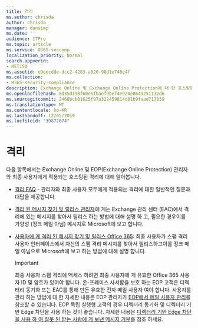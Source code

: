 ```yaml
---
title: 격리
ms.author: chrisda
author: chrisda
manager: dansimp
ms.date: ''
audience: ITPro
ms.topic: article
ms.service: O365-seccomp
localization_priority: Normal
search.appverid:
- MET150
ms.assetid: e9eecdde-dcc2-4283-a820-98d1e740e4f
ms.collection:
- M365-security-compliance
description: Exchange Online 및 Exchange Online Protection에 대 한 호스팅된 격리에 대해 알아봅니다.
ms.openlocfilehash: 8d35d198f60e5fbaef9bef4e924e8643251132d6
ms.sourcegitcommit: 2468bcb01625f97a322459814d81b9faad717859
ms.translationtype: MT
ms.contentlocale: ko-KR
ms.lasthandoff: 12/05/2019
ms.locfileid: "39872074"
---
```

# <a name="quarantine"></a>격리

다음 항목에서는 Exchange Online 및 EOP(Exchange Online Protection) 관리자와 최종 사용자에게 적용되는 호스팅된 격리에 대해 알아봅니다.

- [격리 FAQ](quarantine-faq.md) - 관리자와 최종 사용자 모두에게 적용되는 격리에 대한 일반적인 질문과 대답을 제공합니다.

- [격리 된 메시지 찾기 및 릴리스 관리자](find-and-release-quarantined-messages-as-an-administrator.md)에 게는 Exchange 관리 센터 (EAC)에서 격리에 있는 메시지를 찾아서 릴리스 하는 방법에 대해 설명 하 고, 필요한 경우이를 가양성 (정크 메일 아님) 메시지로 Microsoft에 보고 합니다.

- [사용자에 게 격리 된 메시지 찾기 및 릴리스 Office 365](find-and-release-quarantined-messages-as-a-user.md): 최종 사용자가 스팸 격리 사용자 인터페이스에서 자신의 스팸 격리 메시지를 찾아서 릴리스하고이를 정크 메일 아님으로 Microsoft에 보고 하는 방법에 대해 설명 합니다.

  > [!IMPORTANT]
  > 최종 사용자 스팸 격리에 액세스 하려면 최종 사용자에 게 유효한 Office 365 사용자 ID 및 암호가 있어야 합니다. 온-프레미스 사서함을 보호 하는 EOP 고객은 디렉터리 동기화 또는 EAC를 통해 만든 유효한 전자 메일 사용자 여야 합니다. 사용자를 관리 하는 방법에 대 한 자세한 내용은 EOP 관리자가 [EOP에서 메일 사용자 관리](manage-mail-users-in-eop.md)를 참조할 수 있습니다. EOP 독립 실행형 고객의 경우 디렉터리 동기화 및 디렉터리 기반 Edge 차단을 사용 하는 것이 좋습니다. 자세한 내용은 [디렉터리 기반 Edge 차단을 사용 하 여 잘못 된 받는 사람에 게 보낸 메시지 거부](https://docs.microsoft.com/exchange/mail-flow-best-practices/use-directory-based-edge-blocking)를 참조 하세요.
